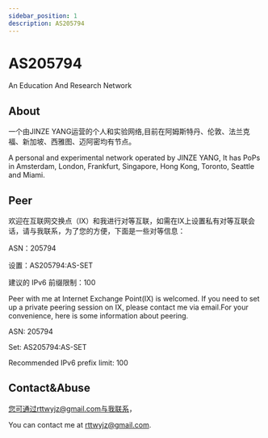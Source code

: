 ```yaml
---
sidebar_position: 1
description: AS205794
---
```

# AS205794
An Education And Research Network
## About
一个由JINZE YANG运营的个人和实验网络,目前在阿姆斯特丹、伦敦、法兰克福、新加坡、西雅图、迈阿密均有节点。

A personal and experimental network operated by JINZE YANG, It has PoPs in Amsterdam, London, Frankfurt,  Singapore, Hong Kong, Toronto, Seattle and Miami.

## Peer
欢迎在互联网交换点（IX）和我进行对等互联，如需在IX上设置私有对等互联会话，请与我联系，为了您的方便，下面是一些对等信息：

ASN：205794

设置：AS205794:AS-SET

建议的 IPv6 前缀限制：100

Peer with me at Internet Exchange Point(IX) is welcomed. If you need to set up a private peering session on IX, please contact me via email.For your convenience, here is some information about peering.

ASN: 205794

Set: AS205794:AS-SET

Recommended IPv6 prefix limit: 100

## Contact&Abuse
您可通过rttwyjz@gmail.com与我联系，

You can contact me at rttwyjz@gmail.com.